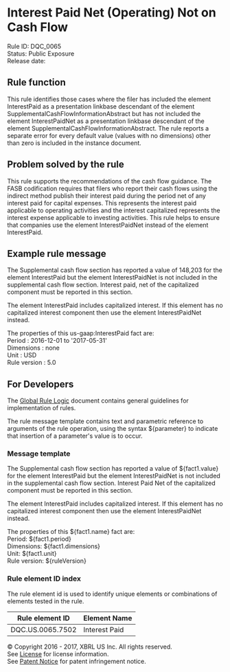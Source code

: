 # Interest Paid Net (Operating) Not on Cash Flow
Rule ID: DQC_0065  
Status:  Public Exposure  
Release date:

## Rule function

This rule identifies those cases where the filer has included the element InterestPaid as a presentation linkbase descendant of the element SupplementalCashFlowInformationAbstract but has not included the element InterestPaidNet as a presentation linkbase descendant of the element SupplementalCashFlowInformationAbstract. The rule reports a separate error for every default value (values with no dimensions) other than zero is included in the instance document.

## Problem solved by the rule

This rule supports the recommendations of the cash flow guidance. The FASB codification requires that filers who report their cash flows using the indirect method publish their interest paid during the period net of any interest paid for capital expenses. This represents the interest paid applicable to operating activities and the interest capitalized represents the interest expense applicable to investing activities. This rule helps to ensure that companies use the element InterestPaidNet instead of the element InterestPaid.

## Example rule message

The Supplemental cash flow section has reported a value of 148,203 for the element InterestPaid but the element InterestPaidNet is not included in the supplemental cash flow section. Interest paid, net of the capitalized component must be reported in this section.

The element InterestPaid includes capitalized interest. If this element has no capitalized interest component then use the element InterestPaidNet instead.

The properties of this us-gaap:InterestPaid fact are:  
Period : 2016-12-01 to '2017-05-31'  
Dimensions : none  
Unit : USD  
Rule version : 5.0

## For Developers

The [Global Rule Logic](https://xbrl.us/dqc_0001) document contains general guidelines for implementation of rules.

The rule message template contains text and parametric reference to arguments of the rule operation, using the syntax ${parameter} to indicate that insertion of a parameter's value is to occur.

### Message template

The Supplemental cash flow section has reported a value of ${fact1.value} for the element InterestPaid but the element InterestPaidNet is not included in the supplemental cash flow section. Interest Paid Net of the capitalized component must be reported in this section.

The element InterestPaid includes capitalized interest. If this element has no capitalized interest component then use the element InterestPaidNet instead.

The properties of this ${fact1.name} fact are:  
Period: ${fact1.period}  
Dimensions: ${fact1.dimensions}  
Unit: ${fact1.unit}  
Rule version: ${ruleVersion}

### Rule element ID index

The rule element id is used to identify unique elements or combinations of elements tested in the rule.

| Rule element ID | Element Name |
| --- | --- |
| DQC.US.0065.7502 | Interest Paid |

© Copyright 2016 - 2017, XBRL US Inc. All rights reserved.   
See [License](https://xbrl.us/dqc-license) for license information.  
See [Patent Notice](https://xbrl.us/dqc-patent) for patent infringement notice.
